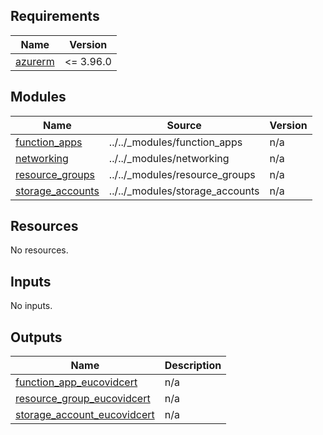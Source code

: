 <!-- markdownlint-disable -->
<!-- BEGINNING OF PRE-COMMIT-TERRAFORM DOCS HOOK -->
## Requirements

| Name | Version |
|------|---------|
| <a name="requirement_azurerm"></a> [azurerm](#requirement\_azurerm) | <= 3.96.0 |

## Modules

| Name | Source | Version |
|------|--------|---------|
| <a name="module_function_apps"></a> [function\_apps](#module\_function\_apps) | ../../_modules/function_apps | n/a |
| <a name="module_networking"></a> [networking](#module\_networking) | ../../_modules/networking | n/a |
| <a name="module_resource_groups"></a> [resource\_groups](#module\_resource\_groups) | ../../_modules/resource_groups | n/a |
| <a name="module_storage_accounts"></a> [storage\_accounts](#module\_storage\_accounts) | ../../_modules/storage_accounts | n/a |

## Resources

No resources.

## Inputs

No inputs.

## Outputs

| Name | Description |
|------|-------------|
| <a name="output_function_app_eucovidcert"></a> [function\_app\_eucovidcert](#output\_function\_app\_eucovidcert) | n/a |
| <a name="output_resource_group_eucovidcert"></a> [resource\_group\_eucovidcert](#output\_resource\_group\_eucovidcert) | n/a |
| <a name="output_storage_account_eucovidcert"></a> [storage\_account\_eucovidcert](#output\_storage\_account\_eucovidcert) | n/a |
<!-- END OF PRE-COMMIT-TERRAFORM DOCS HOOK -->
